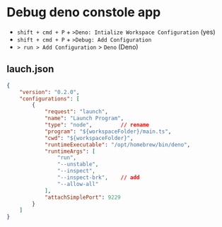 # Debug deno constole app

* `shift + cmd + P` + `>Deno: Intialize Workspace Configuration` (yes)
* `shift + cmd + P` + `>Debug: Add Configuration`
* `> run > Add Configuration` > `Deno` (Deno)

## lauch.json

```json
{
    "version": "0.2.0",
    "configurations": [
        {
            "request": "launch",
            "name": "Launch Program",
            "type": "node",         // rename
            "program": "${workspaceFolder}/main.ts",
            "cwd": "${workspaceFolder}",
            "runtimeExecutable": "/opt/homebrew/bin/deno",
            "runtimeArgs": [
                "run",
                "--unstable",
                "--inspect",
                "--inspect-brk",    // add
                "--allow-all"
            ],
            "attachSimplePort": 9229
        }
    ]
}
```
